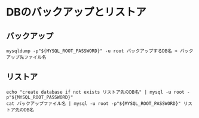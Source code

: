 # DBのバックアップとリストア

## バックアップ

``` shell
mysqldump -p"${MYSQL_ROOT_PASSWORD}" -u root バックアップするDB名 > バックアップ先ファイル名
```

## リストア

``` shell
echo "create database if not exists リストア先のDB名" | mysql -u root -p"${MYSQL_ROOT_PASSWORD}"
cat バックアップファイル名 | mysql -u root -p"${MYSQL_ROOT_PASSWORD}" リストア先のDB名
```
